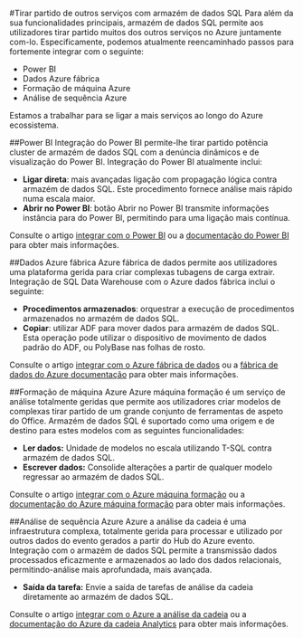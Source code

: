 <properties
   pageTitle="Criar soluções integradas com armazém de dados do SQL | Microsoft Azure"
   description="Ferramentas e parceiros com as soluções que se integram no armazém de dados SQL. "
   services="sql-data-warehouse"
   documentationCenter="NA"
   authors="lodipalm"
   manager="barbkess"
   editor=""/>

<tags
   ms.service="sql-data-warehouse"
   ms.devlang="NA"
   ms.topic="article"
   ms.tgt_pltfrm="NA"
   ms.workload="data-services"
   ms.date="05/31/2016"
   ms.author="lodipalm;barbkess;sonyama"/>

#<a name="leverage-other-services-with-sql-data-warehouse"></a>Tirar partido de outros serviços com armazém de dados SQL
Para além da sua funcionalidades principais, armazém de dados SQL permite aos utilizadores tirar partido muitos dos outros serviços no Azure juntamente com-lo.  Especificamente, podemos atualmente reencaminhado passos para fortemente integrar com o seguinte:

+ Power BI
+ Dados Azure fábrica
+ Formação de máquina Azure
+ Análise de sequência Azure

Estamos a trabalhar para se ligar a mais serviços ao longo do Azure ecossistema.

##<a name="power-bi"></a>Power BI
Integração do Power BI permite-lhe tirar partido potência cluster de armazém de dados SQL com a denúncia dinâmicos e de visualização do Power BI. Integração do Power BI atualmente inclui:

+ **Ligar direta**: mais avançadas ligação com propagação lógica contra armazém de dados SQL.  Este procedimento fornece análise mais rápido numa escala maior.
+ **Abrir no Power BI**: botão Abrir no Power BI transmite informações instância para do Power BI, permitindo para uma ligação mais contínua.

Consulte o artigo [integrar com o Power BI](./sql-data-warehouse-integrate-power-bi.md) ou a [documentação do Power BI](http://blogs.msdn.com/b/powerbi/archive/2015/06/24/exploring-azure-sql-data-warehouse-with-power-bi.aspx) para obter mais informações.

##<a name="azure-data-factory"></a>Dados Azure fábrica
Azure fábrica de dados permite aos utilizadores uma plataforma gerida para criar complexas tubagens de carga extrair.  Integração de SQL Data Warehouse com o Azure dados fábrica inclui o seguinte:

+ **Procedimentos armazenados**: orquestrar a execução de procedimentos armazenados no armazém de dados SQL.
+ **Copiar**: utilizar ADF para mover dados para armazém de dados SQL.  Esta operação pode utilizar o dispositivo de movimento de dados padrão do ADF, ou PolyBase nas folhas de rosto. 

Consulte o artigo [integrar com o Azure fábrica de dados](./sql-data-warehouse-integrate-azure-data-factory.md) ou a [fábrica de dados do Azure documentação](https://azure.microsoft.com/documentation/services/data-factory/) para obter mais informações.

##<a name="azure-machine-learning"></a>Formação de máquina Azure
Azure máquina formação é um serviço de análise totalmente geridas que permite aos utilizadores criar modelos de complexas tirar partido de um grande conjunto de ferramentas de aspeto do Office.  Armazém de dados SQL é suportado como uma origem e de destino para estes modelos com as seguintes funcionalidades:

+ **Ler dados:** Unidade de modelos no escala utilizando T-SQL contra armazém de dados SQL.
+ **Escrever dados:** Consolide alterações a partir de qualquer modelo regressar ao armazém de dados SQL.

Consulte o artigo [integrar com o Azure máquina formação](./sql-data-warehouse-integrate-azure-machine-learning.md) ou a [documentação do Azure máquina formação](https://azure.microsoft.com/services/machine-learning/) para obter mais informações.

##<a name="azure-stream-analytics"></a>Análise de sequência Azure
Azure a análise da cadeia é uma infraestrutura complexa, totalmente gerida para processar e utilizado por outros dados do evento gerados a partir do Hub do Azure evento.  Integração com o armazém de dados SQL permite a transmissão dados processados eficazmente e armazenados ao lado dos dados relacionais, permitindo-análise mais aprofundada, mais avançada.  

+ **Saída da tarefa:** Envie a saída de tarefas de análise da cadeia diretamente ao armazém de dados SQL.

Consulte o artigo [integrar com o Azure a análise da cadeia](./sql-data-warehouse-integrate-azure-stream-analytics.md) ou a [documentação do Azure da cadeia Analytics](https://azure.microsoft.com/documentation/services/stream-analytics/) para obter mais informações.

<!--Image references-->

<!--Article references-->
[development overview]: sql-data-warehouse-overview-develop/

[Azure Data Factory]: sql-data-warehouse-integrate-azure-data-factory.md
[Azure Machine Learning]: sql-data-warehouse-integrate-azure-machine-learning.md
[Azure Stream Analytics]: sql-data-warehouse-integrate-azure-stream-analytics.md
[Power BI]: sql-data-warehouse-integrate-power-bi.md
[Partners]: sql-data-warehouse-partner-business-intelligence.md

<!--MSDN references-->

<!--Other Web references-->
